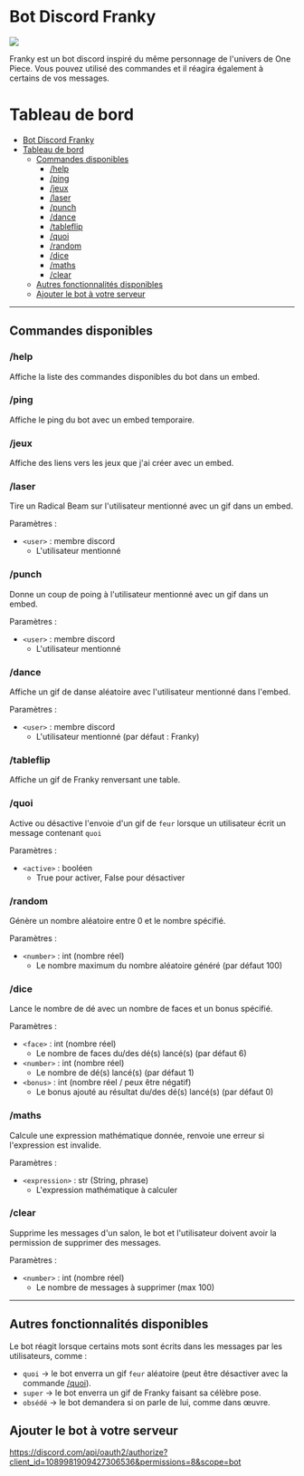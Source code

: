 # Bot Discord Franky

<img src="https://media.tenor.com/0Y_xLi0iSTwAAAAC/one-piece-franky.gif">

Franky est un bot discord inspiré du même personnage de l'univers de One Piece. Vous pouvez utilisé des commandes et il réagira également à certains de vos messages.

# Tableau de bord

- [Bot Discord Franky](#bot-discord-franky)
- [Tableau de bord](#tableau-de-bord)
  - [Commandes disponibles](#commandes-disponibles)
    - [/help](#help)
    - [/ping](#ping)
    - [/jeux](#jeux)
    - [/laser](#laser)
    - [/punch](#punch)
    - [/dance](#dance)
    - [/tableflip](#tableflip)
    - [/quoi](#quoi)
    - [/random](#random)
    - [/dice](#dice)
    - [/maths](#maths)
    - [/clear](#clear)
  - [Autres fonctionnalités disponibles](#autres-fonctionnalités-disponibles)
  - [Ajouter le bot à votre serveur](#ajouter-le-bot-à-votre-serveur)

***

## Commandes disponibles

### /help

Affiche la liste des commandes disponibles du bot dans un embed.

### /ping

Affiche le ping du bot avec un embed temporaire.

### /jeux

Affiche des liens vers les jeux que j'ai créer avec un embed.

### /laser

Tire un Radical Beam sur l'utilisateur mentionné avec un gif dans un embed.

Paramètres : 

* `<user>` : membre discord
  * L'utilisateur mentionné

### /punch

Donne un coup de poing à l'utilisateur mentionné avec un gif dans un embed.

Paramètres :

* `<user>` : membre discord
  * L'utilisateur mentionné

### /dance

Affiche un gif de danse aléatoire avec l'utilisateur mentionné dans l'embed.

Paramètres : 

* `<user>` : membre discord
  * L'utilisateur mentionné (par défaut : Franky)

### /tableflip

Affiche un gif de Franky renversant une table.

### /quoi

Active ou désactive l'envoie d'un gif de `feur` lorsque un utilisateur écrit un message contenant `quoi`

Paramètres : 

* `<active>` : booléen 
  * True pour activer, False pour désactiver

### /random

Génère un nombre aléatoire entre 0 et le nombre spécifié.

Paramètres : 

* `<number>` : int (nombre réel)
  * Le nombre maximum du nombre aléatoire généré (par défaut 100)

### /dice

Lance le nombre de dé avec un nombre de faces et un bonus spécifié.

Paramètres : 

* `<face>` : int (nombre réel)
  * Le nombre de faces du/des dé(s) lancé(s) (par défaut 6)
* `<number>` : int (nombre réel)
  * Le nombre de dé(s) lancé(s) (par défaut 1)
* `<bonus>` : int (nombre réel / peux être négatif)
  * Le bonus ajouté au résultat du/des dé(s) lancé(s) (par défaut 0)

### /maths

Calcule une expression mathématique donnée, renvoie une erreur si l'expression est invalide.

Paramètres : 

* `<expression>` : str (String, phrase)
  * L'expression mathématique à calculer

### /clear

Supprime les messages d'un salon, le bot et l'utilisateur doivent avoir la permission de supprimer des messages.

Paramètres : 

* `<number>` : int (nombre réel)
  * Le nombre de messages à supprimer (max 100)

***

## Autres fonctionnalités disponibles

Le bot réagit  lorsque certains mots sont écrits dans les messages par les utilisateurs, comme :

* `quoi` -> le bot enverra un gif `feur` aléatoire (peut être désactiver avec la commande [/quoi](#quoi)).
* `super` -> le bot enverra un gif de Franky faisant sa célèbre pose.
* `obsédé` -> le bot demandera si on parle de lui, comme dans œuvre. 

## Ajouter le bot à votre serveur

https://discord.com/api/oauth2/authorize?client_id=1089981909427306536&permissions=8&scope=bot
